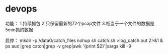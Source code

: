 # devops


功能：
1.持续抓包
2.只保留最新的72个pcap文件
3.相当于一个文件的数据是5min抓的数据

启停：
mkdir -p  /data0/catch_files
nohup sh catch.sh >log_catch.out 2>&1 &
ps aux |grep catch|grep -v grep|awk '{print $2}'|xargs kill -9